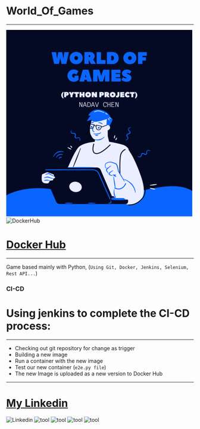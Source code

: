 # World_Of_Games
---
![World Of Games](worldofgames.png)
![DockerHub](https://d1q6f0aelx0por.cloudfront.net/product-logos/644d2f15-c5db-4731-a353-ace6235841fa-registry.png)
# [Docker Hub]
---
Game based mainly with Python, (`Using Git, Docker, Jenkins, Selenium, Rest API...`)
### CI-CD 
# Using jenkins to complete the CI-CD process:
---
- Checking out git repository for change as trigger
- Building a new image
- Run a container with the new image
- Test our new container (`e2e.py file`)
- The new Image is uploaded as a new version to Docker Hub
---

# [My Linkedin]
![Linkedin](http://www.myiconfinder.com/uploads/iconsets/256-256-6015c9ab375a98f6b6dfd60795f1ef9d.png)
![tool](https://awaywithideas.com/wp-content/uploads/2019/10/Python.svg_-e1571602766898.png) ![tool](https://static.plumsail.com/wp-content/uploads/2017/11/api-feature.png) ![tool](https://alternative.me/media/256/selenium-icon-r8to6r6vkc0esz9w-c.png) ![tool](https://d1q6f0aelx0por.cloudfront.net/product-logos/f5326186-8ae7-425c-a78d-7192dabf75be-jenkins.png)

[My Linkedin]: https://www.linkedin.com/in/nadavchen22/
[Docker Hub]: https://hub.docker.com/repository/docker/nadav23chen/world_of_games
